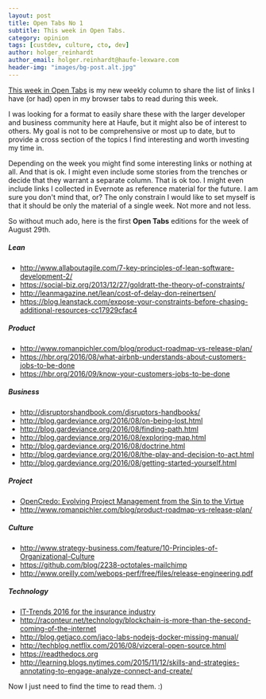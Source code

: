 ```yaml
---
layout: post
title: Open Tabs No 1
subtitle: This week in Open Tabs.
category: opinion
tags: [custdev, culture, cto, dev]
author: holger_reinhardt
author_email: holger.reinhardt@haufe-lexware.com 
header-img: "images/bg-post.alt.jpg"
---
```


[This week in Open Tabs](http://dev.haufe.com/meta/category/opinion/) is my new weekly column to share the list of links I have (or had) open in my browser tabs to read during this week. 

I was looking for a format to easily share these with the larger developer and business community here at Haufe, but it might also be of interest to others. My goal is not to be comprehensive or most up to date, but to provide a cross section of the topics I find interesting and worth investing my time in.

Depending on the week you might find some interesting links or nothing at all. And that is ok. I might even include some stories from the trenches or decide that they warrant a separate column. That is ok too. I might even include links I collected in Evernote as reference material for the future. I am sure you don't mind that, or? The only constrain I would like to set myself is that it should be only the material of a single week. Not more and not less. 

So without much ado, here is the first **Open Tabs** editions for the week of August 29th.

##### Lean
* <http://www.allaboutagile.com/7-key-principles-of-lean-software-development-2/>
* <https://social-biz.org/2013/12/27/goldratt-the-theory-of-constraints/>
* <http://leanmagazine.net/lean/cost-of-delay-don-reinertsen/>
* <https://blog.leanstack.com/expose-your-constraints-before-chasing-additional-resources-cc17929cfac4>

##### Product 
* <http://www.romanpichler.com/blog/product-roadmap-vs-release-plan/>
* <https://hbr.org/2016/08/what-airbnb-understands-about-customers-jobs-to-be-done>
* <https://hbr.org/2016/09/know-your-customers-jobs-to-be-done>

##### Business
* <http://disruptorshandbook.com/disruptors-handbooks/>
* <http://blog.gardeviance.org/2016/08/on-being-lost.html>
* <http://blog.gardeviance.org/2016/08/finding-path.html>
* <http://blog.gardeviance.org/2016/08/exploring-map.html>
* <http://blog.gardeviance.org/2016/08/doctrine.html>
* <http://blog.gardeviance.org/2016/08/the-play-and-decision-to-act.html>
* <http://blog.gardeviance.org/2016/08/getting-started-yourself.html>

##### Project
* [OpenCredo: Evolving Project Management from the Sin to the Virtue](https://www.youtube.com/watch?v=BpwjDcl8Ae8)
* <http://www.romanpichler.com/blog/product-roadmap-vs-release-plan/>
 
##### Culture
* <http://www.strategy-business.com/feature/10-Principles-of-Organizational-Culture>
* <https://github.com/blog/2238-octotales-mailchimp>
* <http://www.oreilly.com/webops-perf/free/files/release-engineering.pdf>

##### Technology
* [IT-Trends 2016 for the insurance industry](https://www.munichre.com/en/reinsurance/magazine/topics-online/2016/04/it-trends-2016/index.html)
* <http://raconteur.net/technology/blockchain-is-more-than-the-second-coming-of-the-internet>
* <http://blog.getjaco.com/jaco-labs-nodejs-docker-missing-manual/>
* <http://techblog.netflix.com/2016/08/vizceral-open-source.html>
* <https://readthedocs.org>
* <http://learning.blogs.nytimes.com/2015/11/12/skills-and-strategies-annotating-to-engage-analyze-connect-and-create/>

Now I just need to find the time to read them. :)


